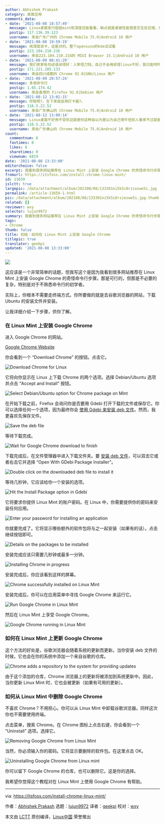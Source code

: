 ```yaml
---
author: Abhishek Prakash
category: 桌面应用
comments_data:
- date: '2021-08-08 18:57:49'
  message: Linux桌面发行版就mint和深度还能看看，缺点就是桌面性能很差交互反应慢，用ssd都解决不了。其他就算了，稳定都解决不了
  postip: 117.136.39.123
  username: 来自广东广州的 Chrome Mobile 75.0|Android 10 用户
- date: '2021-08-08 19:59:19'
  message: 用深度说卡，这是对的。整个opensuse的kde试试看
  postip: 223.104.210.216
  username: 来自223.104.210.216的 MIUI Browser 15.1|Android 10 用户
- date: '2021-08-09 08:41:29'
  message: 我们老家有句谚语说得好：人笨怪刀钝，自己不会用却怪linux不好，我只能呵呵
  postip: 171.221.205.133
  username: 来自四川成都的 Chrome 92.0|GNU/Linux 用户
- date: '2021-08-09 20:57:24'
  message: 多用命令行
  postip: 1.65.174.42
  username: 来自香港的 Firefox 92.0|Debian 用户
- date: '2021-08-12 13:01:15'
  message: 你聪明?，生下来就会用打卡器?。
  postip: 116.5.22.52
  username: 来自广东佛山的 Chrome Mobile 75.0|Android 10 用户
- date: '2021-08-12 13:09:14'
  message: Linux桌面不好用不受欢迎就是你这种自以为是以为自己很牛但别人看来不过就是个sb的人太多了。
  postip: 116.5.22.52
  username: 来自广东佛山的 Chrome Mobile 75.0|Android 10 用户
count:
  commentnum: 6
  favtimes: 0
  likes: 0
  sharetimes: 0
  viewnum: 6819
date: '2021-08-08 13:33:00'
editorchoice: false
excerpt: 我看到很多网站推荐在 Linux Mint 上安装 Google Chrome 的奇怪命令行步骤。那是可行的，但那是不必要的复杂
fromurl: https://itsfoss.com/install-chrome-linux-mint/
id: 13659
islctt: true
largepic: /data/attachment/album/202108/08/133301ni5k5i8rziezwe5i.jpg
permalink: /article-13659-1.html
pic: /data/attachment/album/202108/08/133301ni5k5i8rziezwe5i.jpg.thumb.jpg
related: []
reviewer: wxy
selector: lujun9972
summary: 我看到很多网站推荐在 Linux Mint 上安装 Google Chrome 的奇怪命令行步骤。那是可行的，但那是不必要的复杂
tags:
- Chrome
thumb: false
title: 初级：如何在 Linux Mint 上安装 Google Chrome
titlepic: true
translator: geekpi
updated: '2021-08-08 13:33:00'
---
```


![](/data/attachment/album/202108/08/133301ni5k5i8rziezwe5i.jpg)


这应该是一个非常简单的话题，但我写这个是因为我看到很多网站推荐在 Linux Mint 上安装 Google Chrome 的奇怪命令行步骤。那是可行的，但那是不必要的复杂，特别是对于不熟悉命令行的初学者。


实际上，你根本不需要走终端方式。你所要做的就是去谷歌浏览器的网站，下载 Ubuntu 的安装文件并安装。


让我详细介绍一下步骤，供你了解。


### 在 Linux Mint 上安装 Google Chrome


进入 Google Chrome 的网站。


[Google Chrome Website](https://www.google.com/chrome/index.html)


你会看到一个 “Download Chrome” 的按钮。点击它。


![Download Chrome for Linux](/data/attachment/album/202108/08/133346tiefke33eekz9zfs.png)


它将向你显示在 Linux 上下载 Chrome 的两个选项。选择 Debian/Ubuntu 选项并点击 “Accept and Install” 按钮。


![Select Debian/Ubuntu option for Chrome package on Mint](/data/attachment/album/202108/08/133349e41qww65q9qqt79d.png)


在开始下载之前，Firefox 会询问你是否要用 Gdebi 打开下载的文件或保存它。你可以选择任何一个选项，因为最终你会 [使用 Gdebi 来安装 deb 文件](https://itsfoss.com/gdebi-default-ubuntu-software-center/)。然而，我更喜欢先保存文件。


![Save the deb file](/data/attachment/album/202108/08/133351r0n5ne02to8232s2.png)


等待下载完成。


![Wait for Google Chrome download to finish](/data/attachment/album/202108/08/133352o7s7ami9sw2bx2d2.png)


下载完成后，在文件管理器中进入下载文件夹。要 [安装 deb 文件](https://itsfoss.com/install-deb-files-ubuntu/)，可以双击它或者右击它并选择 “Open With GDebi Package Installer”。


![Double click on the downloaded deb file to install it](/data/attachment/album/202108/08/133355p2d2uhdiptttfh2i.png)


等待几秒钟，它应该给你一个安装的选项。


![Hit the Install Package option in Gdebi](/data/attachment/album/202108/08/133357eofoexvzgpfmothk.png)


它将要求你提供 Linux Mint 的账户密码。在 Linux 中，你需要提供你的密码来安装任何应用。


![Enter your password for installing an application](/data/attachment/album/202108/08/133359qwtitnpmgnw23lpz.png)


你就要完成了。它将显示哪些额外的软件包将与之一起安装（如果有的话）。点击继续按钮即可。


![Details on the packages to be installed](/data/attachment/album/202108/08/133401qjuu8224f2f5ti23.png)


安装完成应该只需要几秒钟或最多一分钟。


![Installing Chrome in progress](/data/attachment/album/202108/08/133404ynxb58p5c5xz05cc.png)


安装完成后，你应该看到这样的屏幕。


![Chrome successfully installed on Linux Mint](/data/attachment/album/202108/08/133406a9y9qeffh0jeylcy.png)


安装完成后，你可以在应用菜单中寻找 Google Chrome 来运行它。


![Run Google Chrome in Linux Mint](/data/attachment/album/202108/08/133409akckhcxc7xomjvhf.png)


然后在 Linux Mint 上享受 Google Chrome。


![Google Chrome running in Linux Mint](/data/attachment/album/202108/08/133819ld2354t12ivrf29r.jpg)


### 如何在 Linux Mint 上更新 Google Chrome


这个方法的好处是，谷歌浏览器会随着系统的更新而更新。当你安装 deb 文件的时候，它也会在你的系统中添加一个来自谷歌的仓库。


![Chrome adds a repository to the system for providing updates](/data/attachment/album/202108/08/133411qazqc7a2nkgx96w2.png)


由于这个添加的仓库，Chrome 浏览器上的更新将被添加到系统更新中。因此，当你更新 Linux Mint 时，它也会被更新（如果有可用的更新）。


### 如何从 Linux Mint 中删除 Google Chrome


不喜欢 Chrome？不用担心。你可以从 Linux Mint 中卸载谷歌浏览器。同样这次你也不需要使用终端。


点击菜单，搜索 Chrome。在 Chrome 图标上点击右键，你会看到一个 “Uninstall” 选项。选择它。


![Removing Google Chrome from Linux Mint](/data/attachment/album/202108/08/133802x2z1b17ocojan2h9.jpg)


当然，你必须输入你的密码。它将显示要删除的软件包。在这里点击 OK。


![Uninstalling Google Chrome from Linux mint](/data/attachment/album/202108/08/133748kb2xr2nj4g42js92.jpg)


你可以留下 Google Chrome 的仓库，也可以删除它。这是你的选择。


我希望你觉得这个教程对在 Linux Mint 上使用 Google Chrome 有帮助。




---


via: <https://itsfoss.com/install-chrome-linux-mint/>


作者：[Abhishek Prakash](https://itsfoss.com/author/abhishek/) 选题：[lujun9972](https://github.com/lujun9972) 译者：[geekpi](https://github.com/geekpi) 校对：[wxy](https://github.com/wxy)


本文由 [LCTT](https://github.com/LCTT/TranslateProject) 原创编译，[Linux中国](https://linux.cn/) 荣誉推出